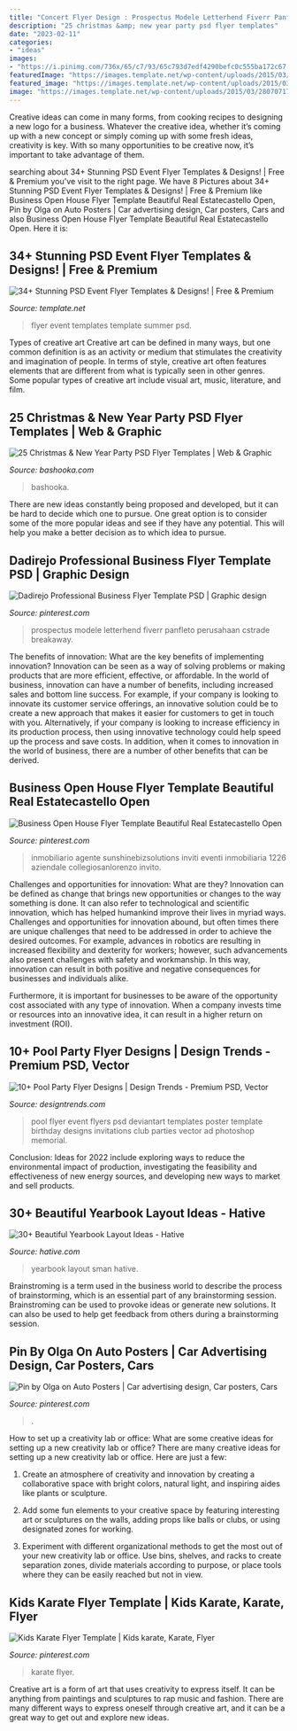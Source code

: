 ```yaml
---
title: "Concert Flyer Design : Prospectus Modele Letterhend Fiverr Panfleto Perusahaan Cstrade Breakaway"
description: "25 christmas &amp; new year party psd flyer templates"
date: "2023-02-11"
categories:
- "ideas"
images:
- "https://i.pinimg.com/736x/65/c7/93/65c793d7edf4290befc0c555ba172c67.jpg"
featuredImage: "https://images.template.net/wp-content/uploads/2015/03/28070717/SummerFoodEventFlyerMockup.jpg"
featured_image: "https://images.template.net/wp-content/uploads/2015/03/28070717/SummerFoodEventFlyerMockup.jpg"
image: "https://images.template.net/wp-content/uploads/2015/03/28070717/SummerFoodEventFlyerMockup.jpg"
---
```



Creative ideas can come in many forms, from cooking recipes to designing a new logo for a business. Whatever the creative idea, whether it’s coming up with a new concept or simply coming up with some fresh ideas, creativity is key. With so many opportunities to be creative now, it’s important to take advantage of them.

	

		
searching about 34+ Stunning PSD Event Flyer Templates &amp; Designs! | Free &amp; Premium you've visit to the right page. We have 8 Pictures about 34+ Stunning PSD Event Flyer Templates &amp; Designs! | Free &amp; Premium like Business Open House Flyer Template Beautiful Real Estatecastello Open, Pin by Olga on Auto Posters | Car advertising design, Car posters, Cars and also Business Open House Flyer Template Beautiful Real Estatecastello Open. Here it is:
		
    
## 34+ Stunning PSD Event Flyer Templates &amp; Designs! | Free &amp; Premium

<img loading=lazy src="https://images.template.net/wp-content/uploads/2015/03/28070717/SummerFoodEventFlyerMockup.jpg" onerror="this.onerror=null;this.src='https://tse4.mm.bing.net/th?id=OIP.SpawROM2o_S__eZAnqpM1gHaLH&amp;pid=15.1';" alt="34+ Stunning PSD Event Flyer Templates &amp; Designs! | Free &amp; Premium">

_Source: template.net_

>flyer event templates template summer psd. 

	

Types of creative art
Creative art can be defined in many ways, but one common definition is as an activity or medium that stimulates the creativity and imagination of people. In terms of style, creative art often features elements that are different from what is typically seen in other genres. Some popular types of creative art include visual art, music, literature, and film.

    
## 25 Christmas &amp; New Year Party PSD Flyer Templates | Web &amp; Graphic

<img loading=lazy src="https://bashooka.com/wp-content/uploads/2013/12/christmas-nye-psd-templates-17.jpg" onerror="this.onerror=null;this.src='https://tse2.mm.bing.net/th?id=OIP.t7oSUgw1Lg1H_IB8-E1ruwHaLe&amp;pid=15.1';" alt="25 Christmas &amp; New Year Party PSD Flyer Templates | Web &amp; Graphic">

_Source: bashooka.com_

>bashooka. 

	

There are new ideas constantly being proposed and developed, but it can be hard to decide which one to pursue. One great option is to consider some of the more popular ideas and see if they have any potential. This will help you make a better decision as to which idea to pursue.

    
## Dadirejo Professional Business Flyer Template PSD | Graphic Design

<img loading=lazy src="https://i.pinimg.com/736x/7f/af/4e/7faf4e922b4d53da4d3d342307f2aab5.jpg" onerror="this.onerror=null;this.src='https://tse4.mm.bing.net/th?id=OIP.dP8fRIBaJNpuhU9J9UJJOgHaKj&amp;pid=15.1';" alt="Dadirejo Professional Business Flyer Template PSD | Graphic design">

_Source: pinterest.com_

>prospectus modele letterhend fiverr panfleto perusahaan cstrade breakaway. 

	

The benefits of innovation: What are the key benefits of implementing innovation?
Innovation can be seen as a way of solving problems or making products that are more efficient, effective, or affordable. In the world of business, innovation can have a number of benefits, including increased sales and bottom line success. For example, if your company is looking to innovate its customer service offerings, an innovative solution could be to create a new approach that makes it easier for customers to get in touch with you. Alternatively, if your company is looking to increase efficiency in its production process, then using innovative technology could help speed up the process and save costs. In addition, when it comes to innovation in the world of business, there are a number of other benefits that can be derived.

    
## Business Open House Flyer Template Beautiful Real Estatecastello Open

<img loading=lazy src="https://i.pinimg.com/736x/65/c7/93/65c793d7edf4290befc0c555ba172c67.jpg" onerror="this.onerror=null;this.src='https://tse3.mm.bing.net/th?id=OIP.2PxQUQqvJUTNy2PTTUOxYgHaLp&amp;pid=15.1';" alt="Business Open House Flyer Template Beautiful Real Estatecastello Open">

_Source: pinterest.com_

>inmobiliario agente sunshinebizsolutions inviti eventi inmobiliaria 1226 aziendale collegiosanlorenzo invito. 

	

Challenges and opportunities for innovation: What are they?
Innovation can be defined as change that brings new opportunities or changes to the way something is done. It can also refer to technological and scientific innovation, which has helped humankind improve their lives in myriad ways. 
Challenges and opportunities for innovation abound, but often times there are unique challenges that need to be addressed in order to achieve the desired outcomes. For example, advances in robotics are resulting in increased flexibility and dexterity for workers; however, such advancements also present challenges with safety and workmanship. In this way, innovation can result in both positive and negative consequences for businesses and individuals alike. 

Furthermore, it is important for businesses to be aware of the opportunity cost associated with any type of innovation. When a company invests time or resources into an innovative idea, it can result in a higher return on investment (ROI).

    
## 10+ Pool Party Flyer Designs | Design Trends - Premium PSD, Vector

<img loading=lazy src="https://images.designtrends.com/wp-content/uploads/2017/05/Pool-Party-Event.jpg" onerror="this.onerror=null;this.src='https://tse3.mm.bing.net/th?id=OIP.ryjgTQsmAbntqyQzzzI1iwHaLH&amp;pid=15.1';" alt="10+ Pool Party Flyer Designs | Design Trends - Premium PSD, Vector">

_Source: designtrends.com_

>pool flyer event flyers psd deviantart templates poster template birthday designs invitations club parties vector ad photoshop memorial. 

	

Conclusion:
Ideas for 2022 include exploring ways to reduce the environmental impact of production, investigating the feasibility and effectiveness of new energy sources, and developing new ways to market and sell products.

    
## 30+ Beautiful Yearbook Layout Ideas - Hative

<img loading=lazy src="https://hative.com/wp-content/uploads/2014/02/sman-yearbook-design-21.jpg" onerror="this.onerror=null;this.src='https://tse3.mm.bing.net/th?id=OIP.O4oOx3wW3vucUL7KD6AoIgHaKd&amp;pid=15.1';" alt="30+ Beautiful Yearbook Layout Ideas - Hative">

_Source: hative.com_

>yearbook layout sman hative. 

	

Brainstroming is a term used in the business world to describe the process of brainstorming, which is an essential part of any brainstorming session. Brainstroming can be used to provoke ideas or generate new solutions. It can also be used to help get feedback from others during a brainstorming session.

    
## Pin By Olga On Auto Posters | Car Advertising Design, Car Posters, Cars

<img loading=lazy src="https://i.pinimg.com/736x/7d/ef/b5/7defb5bf9b0b4ac5d50382707d637d63.jpg" onerror="this.onerror=null;this.src='https://tse1.mm.bing.net/th?id=OIP.jnOl7B23LgepJ9I3H-kdDgHaK5&amp;pid=15.1';" alt="Pin by Olga on Auto Posters | Car advertising design, Car posters, Cars">

_Source: pinterest.com_

>. 

	

How to set up a creativity lab or office: What are some creative ideas for setting up a new creativity lab or office?
There are many creative ideas for setting up a new creativity lab or office. Here are just a few: 
1. Create an atmosphere of creativity and innovation by creating a collaborative space with bright colors, natural light, and inspiring aides like plants or sculpture.

2. Add some fun elements to your creative space by featuring interesting art or sculptures on the walls, adding props like balls or clubs, or using designated zones for working.

3. Experiment with different organizational methods to get the most out of your new creativity lab or office. Use bins, shelves, and racks to create separation zones, divide materials according to purpose, or place tools where they can be easily reached but not in view.

    
## Kids Karate Flyer Template | Kids Karate, Karate, Flyer

<img loading=lazy src="https://i.pinimg.com/736x/6c/d1/6f/6cd16f812e7f3fbbe4f892754222e26d.jpg" onerror="this.onerror=null;this.src='https://tse2.mm.bing.net/th?id=OIP.gO8Ccv22xEc3d7ZIwd-llwHaOy&amp;pid=15.1';" alt="Kids Karate Flyer Template | Kids karate, Karate, Flyer">

_Source: pinterest.com_

>karate flyer. 

	

Creative art is a form of art that uses creativity to express itself. It can be anything from paintings and sculptures to rap music and fashion. There are many different ways to express oneself through creative art, and it can be a great way to get out and explore new ideas.

